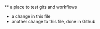 ** a place to test gits and workflows
- a change in this file
- another change to this file, done in Github
